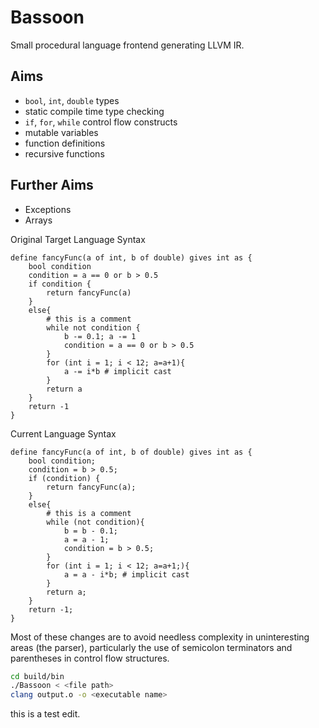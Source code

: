 # Bassoon
Small procedural language frontend generating LLVM IR.

## Aims
- `bool`, `int`, `double` types
- static compile time type checking
- `if`, `for`, `while` control flow constructs
- mutable variables
- function definitions
- recursive functions

## Further Aims
- Exceptions
- Arrays

Original Target Language Syntax
```
define fancyFunc(a of int, b of double) gives int as {
    bool condition
    condition = a == 0 or b > 0.5
    if condition {
        return fancyFunc(a)
    }
    else{
        # this is a comment
        while not condition {
            b -= 0.1; a -= 1
            condition = a == 0 or b > 0.5
        }
        for (int i = 1; i < 12; a=a+1){
            a -= i*b # implicit cast
        }
        return a
    }
    return -1
}
```

Current Language Syntax
```
define fancyFunc(a of int, b of double) gives int as {
    bool condition;
    condition = b > 0.5;
    if (condition) {
        return fancyFunc(a);
    }
    else{
        # this is a comment
        while (not condition){
            b = b - 0.1; 
            a = a - 1;
            condition = b > 0.5;
        }
        for (int i = 1; i < 12; a=a+1;){
            a = a - i*b; # implicit cast
        }
        return a;
    }
    return -1;
}
```

Most of these changes are to avoid needless complexity in uninteresting areas (the parser), particularly the use of semicolon terminators and parentheses in control flow structures. 

```bash
cd build/bin
./Bassoon < <file path>
clang output.o -o <executable name>
```

this is a test edit.
